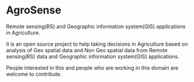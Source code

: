 # AgroSense
Remote sensing(RS) and Geographic information system(GIS) applications in Agriculture.

it is an open source project to help taking decisions in Agriculture based on analysis of Geo spatial data and Non Geo spatial data from Remote sensing(RS) data and Geographic information system(GIS) applications.

People interested in this and people who are working in this domain are welcome to contribute.
